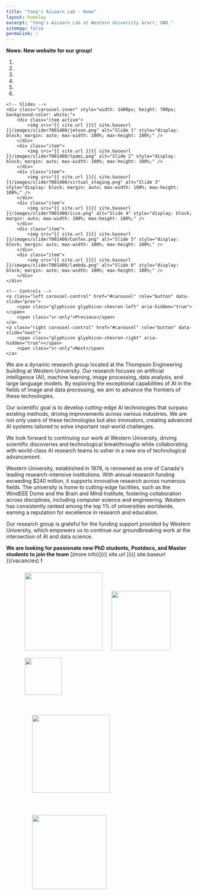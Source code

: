 ```yaml
---
title: "Yang's AiLearn Lab - Home"
layout: homelay
excerpt: "Yang's AiLearn Lab at Western University &rarr; UWO."
sitemap: false
permalink: /
---
```


**News: New website for our group!** 


<div id="carousel" class="carousel slide" data-ride="carousel" data-interval="4000" data-pause="hover">
    <!-- Indicators -->
    <ol class="carousel-indicators">
        <li data-target="#carousel" data-slide-to="0" class="active"></li>
        <li data-target="#carousel" data-slide-to="1"></li>
        <li data-target="#carousel" data-slide-to="2"></li>
        <li data-target="#carousel" data-slide-to="3"></li>
        <li data-target="#carousel" data-slide-to="4"></li>
        <li data-target="#carousel" data-slide-to="5"></li>
    </ol>

    <!-- Slides -->
    <div class="carousel-inner" style="width: 1400px; height: 700px; background-color: white;">
        <div class="item active">
            <img src="{{ site.url }}{{ site.baseurl }}/images/slider7001400/jetson.png" alt="Slide 1" style="display: block; margin: auto; max-width: 100%; max-height: 100%;" />
        </div>
        <div class="item">
            <img src="{{ site.url }}{{ site.baseurl }}/images/slider7001400/tpami.png" alt="Slide 2" style="display: block; margin: auto; max-width: 100%; max-height: 100%;" />
        </div>
        <div class="item">
            <img src="{{ site.url }}{{ site.baseurl }}/images/slider7001400/virtual_staging.png" alt="Slide 3" style="display: block; margin: auto; max-width: 100%; max-height: 100%;" />
        </div>
        <div class="item">
            <img src="{{ site.url }}{{ site.baseurl }}/images/slider7001400/icce.png" alt="Slide 4" style="display: block; margin: auto; max-width: 100%; max-height: 100%;" />
        </div>
        <div class="item">
            <img src="{{ site.url }}{{ site.baseurl }}/images/slider7001400/ConTex.png" alt="Slide 5" style="display: block; margin: auto; max-width: 100%; max-height: 100%;" />
        </div>
        <div class="item">
            <img src="{{ site.url }}{{ site.baseurl }}/images/slider7001400/lambda.png" alt="Slide 6" style="display: block; margin: auto; max-width: 100%; max-height: 100%;" />
        </div>
    </div>

    <!-- Controls -->
    <a class="left carousel-control" href="#carousel" role="button" data-slide="prev">
        <span class="glyphicon glyphicon-chevron-left" aria-hidden="true"></span>
        <span class="sr-only">Previous</span>
    </a>
    <a class="right carousel-control" href="#carousel" role="button" data-slide="next">
        <span class="glyphicon glyphicon-chevron-right" aria-hidden="true"></span>
        <span class="sr-only">Next</span>
    </a>
</div>


We are a dynamic research group located at the Thompson Engineering building at Western University. Our research focuses on artificial intelligence (AI), machine learning, image processing, data analysis, and large language models. By exploring the exceptional capabilities of AI in the fields of image and data processing, we aim to advance the frontiers of these technologies.

Our scientific goal is to develop cutting-edge AI technologies that surpass existing methods, driving improvements across various industries. We are not only users of these technologies but also innovators, creating advanced AI systems tailored to solve important real-world challenges.

We look forward to continuing our work at Western University, driving scientific discoveries and technological breakthroughs while collaborating with world-class AI research teams to usher in a new era of technological advancement.

Western University, established in 1878, is renowned as one of Canada's leading research-intensive institutions. With annual research funding exceeding $240 million, it supports innovative research across numerous fields. The university is home to cutting-edge facilities, such as the WindEEE Dome and the Brain and Mind Institute, fostering collaboration across disciplines, including computer science and engineering. Western has consistently ranked among the top 1% of universities worldwide, earning a reputation for excellence in research and education.

Our research group is grateful for the funding support provided by Western University, which empowers us to continue our groundbreaking work at the intersection of AI and data science.

 **We are  looking for passionate new PhD students, Postdocs, and Master students to join the team** [(more info)]({{ site.url }}{{ site.baseurl }}/vacancies) **!**



<figure class="fourth">
  <img src="{{ site.url }}{{ site.baseurl }}/images/logopic/western.png" style="width: 210px; margin: 10px;">
  <img src="{{ site.url }}{{ site.baseurl }}/images/logopic/nserc.png" style="width: 160px; margin: 10px;">
  <img src="{{ site.url }}{{ site.baseurl }}/images/logopic/vi.png" style="width: 100px; margin: 10px;">
</figure>

<figure class="fourth">
  <img src="{{ site.url }}{{ site.baseurl }}/images/logopic/computecanada.png" style="width: 210px; margin: 30px;">
  <img src="{{ site.url }}{{ site.baseurl }}/images/logopic/mitacs.png" style="width: 200px; margin: 30px;">
</figure>
